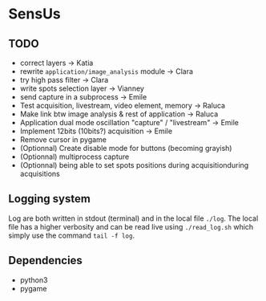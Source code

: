 # SensUs

## TODO
- correct layers -> Katia
- rewrite `application/image_analysis` module -> Clara
- try high pass filter -> Clara
- write spots selection layer -> Vianney
- send capture in a subprocess -> Emile
- Test acquisition, livestream, video element, memory -> Raluca
- Make link btw image analysis & rest of application -> Raluca
- Application dual mode oscillation "capture" / "livestream" -> Emile
- Implement 12bits (10bits?) acquisition -> Emile
- Remove cursor in pygame
- (Optionnal) Create disable mode for buttons (becoming grayish)
- (Optionnal) multiprocess capture
- (Optionnal) being able to set spots positions during acquisitionduring acquisitions

## Logging system
Log are both written in stdout (terminal) and in the local file `./log`. The local file has a higher verbosity and can be read live using `./read_log.sh` which simply use the command `tail -f log`.

## Dependencies
- python3
- pygame

